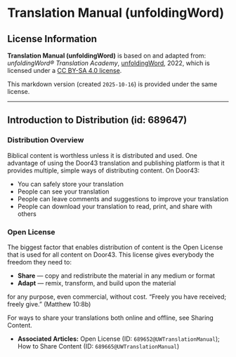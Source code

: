 # Translation Manual (unfoldingWord)

## License Information

**Translation Manual (unfoldingWord)** is based on and adapted from: _unfoldingWord® Translation Academy_, [unfoldingWord](https://unfoldingword.org/utw), 2022, which is licensed under a [CC BY-SA 4.0 license](https://creativecommons.org/licenses/by-sa/4.0/legalcode.en).

This markdown version (created `2025-10-16`) is provided under the same license.



--------------------------------

## Introduction to Distribution (id: 689647)

### Distribution Overview

Biblical content is worthless unless it is distributed and used. One advantage of using the Door43 translation and publishing platform is that it provides multiple, simple ways of distributing content. On Door43:

* You can safely store your translation
* People can see your translation
* People can leave comments and suggestions to improve your translation
* People can download your translation to read, print, and share with others

### Open License

The biggest factor that enables distribution of content is the Open License that is used for all content on Door43\. This license gives everybody the freedom they need to:

* **Share** — copy and redistribute the material in any medium or format
* **Adapt** — remix, transform, and build upon the material

for any purpose, even commercial, without cost. “Freely you have received; freely give.” (Matthew 10:8b)

For ways to share your translations both online and offline, see Sharing Content.

* **Associated Articles:** Open License (ID: `689652@UWTranslationManual`); How to Share Content (ID: `689665@UWTranslationManual`)

